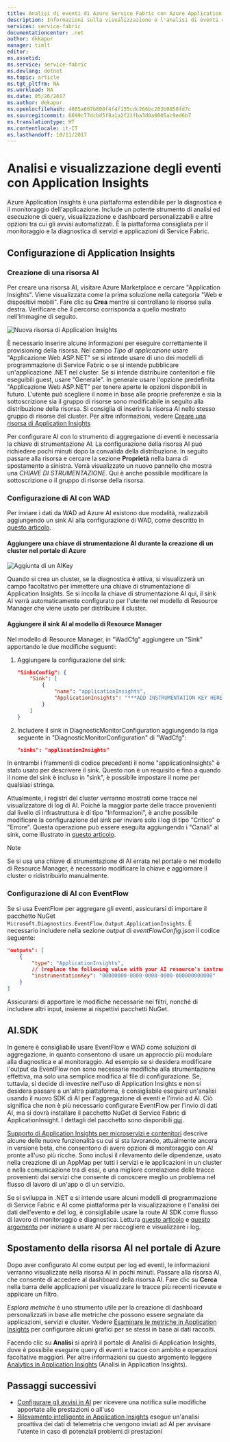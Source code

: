 ```yaml
---
title: Analisi di eventi di Azure Service Fabric con Azure Application Insights | Microsoft Docs
description: Informazioni sulla visualizzazione e l'analisi di eventi con Application Insights per il monitoraggio e la diagnostica dei cluster di Azure Service Fabric.
services: service-fabric
documentationcenter: .net
author: dkkapur
manager: timlt
editor: 
ms.assetid: 
ms.service: service-fabric
ms.devlang: dotnet
ms.topic: article
ms.tgt_pltfrm: NA
ms.workload: NA
ms.date: 05/26/2017
ms.author: dekapur
ms.openlocfilehash: 4085a607b800f4f4f155cdc266bc203b0858fd7c
ms.sourcegitcommit: 6699c77dcbd5f8a1a2f21fba3d0a0005ac9ed6b7
ms.translationtype: HT
ms.contentlocale: it-IT
ms.lasthandoff: 10/11/2017
---
```

# <a name="event-analysis-and-visualization-with-application-insights"></a>Analisi e visualizzazione degli eventi con Application Insights

Azure Application Insights è una piattaforma estendibile per la diagnostica e il monitoraggio dell'applicazione. Include un potente strumento di analisi ed esecuzione di query, visualizzazione e dashboard personalizzabili e altre opzioni tra cui gli avvisi automatizzati. È la piattaforma consigliata per il monitoraggio e la diagnostica di servizi e applicazioni di Service Fabric.

## <a name="setting-up-application-insights"></a>Configurazione di Application Insights

### <a name="creating-an-ai-resource"></a>Creazione di una risorsa AI

Per creare una risorsa AI, visitare Azure Marketplace e cercare "Application Insights". Viene visualizzata come la prima soluzione nella categoria "Web e dispositivi mobili". Fare clic su **Crea** mentre si controllano le risorse sulla destra. Verificare che il percorso corrisponda a quello mostrato nell'immagine di seguito.

![Nuova risorsa di Application Insights](media/service-fabric-diagnostics-event-analysis-appinsights/create-new-ai-resource.png)

È necessario inserire alcune informazioni per eseguire correttamente il provisioning della risorsa. Nel campo *Tipo di applicazione* usare "Applicazione Web ASP.NET" se si intende usare di uno dei modelli di programmazione di Service Fabric o se si intende pubblicare un'applicazione .NET nel cluster. Se si intende distribuire contenitori e file eseguibili guest, usare "Generale". In generale usare l'opzione predefinita "Applicazione Web ASP.NET" per tenere aperte le opzioni disponibili in futuro. L'utente può scegliere il nome in base alle proprie preferenze e sia la sottoscrizione sia il gruppo di risorse sono modificabile in seguito alla distribuzione della risorsa. Si consiglia di inserire la risorsa AI nello stesso gruppo di risorse del cluster. Per altre informazioni, vedere [Creare una risorsa di Application Insights](../application-insights/app-insights-create-new-resource.md)

Per configurare AI con lo strumento di aggregazione di eventi è necessaria la chiave di strumentazione AI. La configurazione della risorsa AI può richiedere pochi minuti dopo la convalida della distribuzione. In seguito passare alla risorsa e cercare la sezione **Proprietà** nella barra di spostamento a sinistra. Verrà visualizzato un nuovo pannello che mostra una *CHIAVE DI STRUMENTAZIONE*. Qui è anche possibile modificare la sottoscrizione o il gruppo di risorse della risorsa.

### <a name="configuring-ai-with-wad"></a>Configurazione di AI con WAD

Per inviare i dati da WAD ad Azure AI esistono due modalità, realizzabili aggiungendo un sink AI alla configurazione di WAD, come descritto in [questo articolo](../monitoring-and-diagnostics/azure-diagnostics-configure-application-insights.md).

#### <a name="add-an-ai-instrumentation-key-when-creating-a-cluster-in-azure-portal"></a>Aggiungere una chiave di strumentazione AI durante la creazione di un cluster nel portale di Azure

![Aggiunta di un AIKey](media/service-fabric-diagnostics-event-analysis-appinsights/azure-enable-diagnostics.png)

Quando si crea un cluster, se la diagnostica è attiva, si visualizzerà un campo facoltativo per immettere una chiave di strumentazione di Application Insights. Se si incolla la chiave di strumentazione AI qui, il sink AI verrà automaticamente configurato per l'utente nel modello di Resource Manager che viene usato per distribuire il cluster.

#### <a name="add-the-ai-sink-to-the-resource-manager-template"></a>Aggiungere il sink AI al modello di Resource Manager

Nel modello di Resource Manager, in "WadCfg" aggiungere un "Sink" apportando le due modifiche seguenti:

1. Aggiungere la configurazione del sink:

    ```json
    "SinksConfig": {
        "Sink": [
            {
                "name": "applicationInsights",
                "ApplicationInsights": "***ADD INSTRUMENTATION KEY HERE***"
            }
        ]
    }

    ```

2. Includere il sink in DiagnosticMonitorConfiguration aggiungendo la riga seguente in "DiagnosticMonitorConfiguration" di "WadCfg":

    ```json
    "sinks": "applicationInsights"
    ```

In entrambi i frammenti di codice precedenti il nome "applicationInsights" è stato usato per descrivere il sink. Questo non è un requisito e fino a quando il nome del sink è incluso in "sink", è possibile impostare il nome per qualsiasi stringa.

Attualmente, i registri del cluster verranno mostrati come tracce nel visualizzatore di log di AI. Poiché la maggior parte delle tracce provenienti dal livello di infrastruttura è di tipo "Informazioni", è anche possibile modificare la configurazione del sink per inviare solo i log di tipo "Critico" o "Errore". Questa operazione può essere eseguita aggiungendo i "Canali" al sink, come illustrato in [questo articolo](../monitoring-and-diagnostics/azure-diagnostics-configure-application-insights.md).

>[!NOTE]
>Se si usa una chiave di strumentazione di AI errata nel portale o nel modello di Resource Manager, è necessario modificare la chiave e aggiornare il cluster o ridistribuirlo manualmente. 

### <a name="configuring-ai-with-eventflow"></a>Configurazione di AI con EventFlow

Se si usa EventFlow per aggregare gli eventi, assicurarsi di importare il pacchetto NuGet `Microsoft.Diagnostics.EventFlow.Output.ApplicationInsights`. È necessario includere nella sezione *output* di *eventFlowConfig.json* il codice seguente:

```json
"outputs": [
    {
        "type": "ApplicationInsights",
        // (replace the following value with your AI resource's instrumentation key)
        "instrumentationKey": "00000000-0000-0000-0000-000000000000"
    }
]
```

Assicurarsi di apportare le modifiche necessarie nei filtri, nonché di includere altri input, insieme ai rispettivi pacchetti NuGet.

## <a name="aisdk"></a>AI.SDK

In genere è consigliabile usare EventFlow e WAD come soluzioni di aggregazione, in quanto consentono di usare un approccio più modulare alla diagnostica e al monitoraggio. Ad esempio se si desidera modificare l'output da EventFlow non sono necessarie modifiche alla strumentazione effettiva, ma solo una semplice modifica al file di configurazione. Se, tuttavia, si decide di investire nell'uso di Application Insights e non si desidera passare a un'altra piattaforma, è consigliabile eseguire un'analisi usando il nuovo SDK di AI per l'aggregazione di eventi e l'invio ad AI. Ciò significa che non è più necessario configurare EventFlow per l'invio di dati AI, ma si dovrà installare il pacchetto NuGet di Service Fabric di ApplicationInsight. I dettagli del pacchetto sono disponibili [qui](https://github.com/Microsoft/ApplicationInsights-ServiceFabric).

[Supporto di Application Insights per microservizi e contenitori](https://azure.microsoft.com/app-insights-microservices/) descrive alcune delle nuove funzionalità su cui si sta lavorando, attualmente ancora in versione beta, che consentono di avere opzioni di monitoraggio con AI pronte all'uso più ricche. Sono inclusi il rilevamento delle dipendenze, usato nella creazione di un AppMap per tutti i servizi e le applicazioni in un cluster e nella comunicazione tra di essi, e una migliore correlazione delle tracce provenienti dai servizi che consente di conoscere meglio un problema nel flusso di lavoro di un'app o di un servizio.

Se si sviluppa in .NET e si intende usare alcuni modelli di programmazione di Service Fabric e AI come piattaforma per la visualizzazione e l'analisi dei dati dell'evento e del log, è consigliabile usare la route AI SDK come flusso di lavoro di monitoraggio e diagnostica. Lettura [questo articolo](../application-insights/app-insights-asp-net-more.md) e [questo argomento](../application-insights/app-insights-asp-net-trace-logs.md) per iniziare a usare AI per raccogliere e visualizzare i log.

## <a name="navigating-the-ai-resource-in-azure-portal"></a>Spostamento della risorsa AI nel portale di Azure

Dopo aver configurato AI come output per log ed eventi, le informazioni verranno visualizzate nella risorsa AI in pochi minuti. Passare alla risorsa AI, che consente di accedere al dashboard della risorsa AI. Fare clic su **Cerca** nella barra delle applicazioni per visualizzare le tracce più recenti ricevute e applicare un filtro.

*Esplora metriche* è uno strumento utile per la creazione di dashboard personalizzati in base alle metriche che possono essere segnalate da applicazioni, servizi e cluster. Vedere [Esaminare le metriche in Application Insights](../application-insights/app-insights-metrics-explorer.md) per configurare alcuni grafici per se stessi in base ai dati raccolti.

Facendo clic su **Analisi** si aprirà il portale di Analisi di Application Insights, dove è possibile eseguire query di eventi e tracce con ambito e operazioni facoltative maggiori. Per altre informazioni su questo argomento leggere [Analytics in Application Insights](../application-insights/app-insights-analytics.md) (Analisi in Application Insights).

## <a name="next-steps"></a>Passaggi successivi

* [Configurare gli avvisi in AI](../application-insights/app-insights-alerts.md) per ricevere una notifica sulle modifiche apportate alle prestazioni o all'uso
* [Rilevamento intelligente in Application Insights](../application-insights/app-insights-proactive-diagnostics.md) esegue un'analisi proattiva dei dati di telemetria che vengono inviati ad AI per avvisare l'utente in caso di potenziali problemi di prestazioni